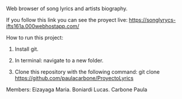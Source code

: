 Web browser of song lyrics and artists biography.

If you follow this link you can see the proyect live: https://songlyrycs-ifts161a.000webhostapp.com/

How to run this project:

1. Install git.

2. In terminal: navigate to a new folder.

3. Clone this repository with the following command: git clone https://github.com/paulacarbone/ProyectoLyrics

Members: Eizayaga Maria. Boniardi Lucas. Carbone Paula